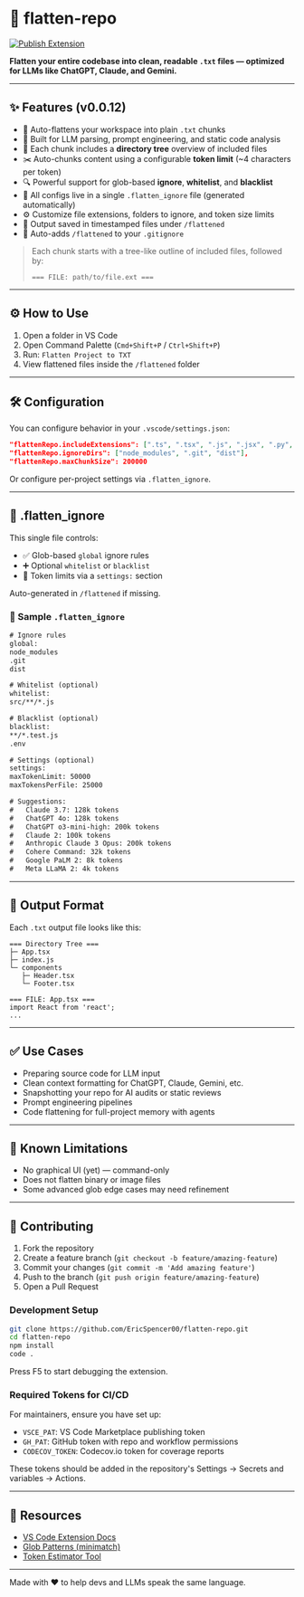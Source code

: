 # 📄 flatten-repo

[![Publish Extension](https://github.com/EricSpencer00/flatten-repo/actions/workflows/publish.yml/badge.svg)](https://github.com/EricSpencer00/flatten-repo/actions/workflows/publish.yml)

**Flatten your entire codebase into clean, readable `.txt` files — optimized for LLMs like ChatGPT, Claude, and Gemini.**

---

## ✨ Features (v0.0.12)

- 🔁 Auto-flattens your workspace into plain `.txt` chunks
- 🧠 Built for LLM parsing, prompt engineering, and static code analysis
- 📂 Each chunk includes a **directory tree** overview of included files
- ✂️ Auto-chunks content using a configurable **token limit** (~4 characters per token)
- 🔍 Powerful support for glob-based **ignore**, **whitelist**, and **blacklist**
- 🧾 All configs live in a single `.flatten_ignore` file (generated automatically)
- ⚙️ Customize file extensions, folders to ignore, and token size limits
- 📁 Output saved in timestamped files under `/flattened`
- 🚫 Auto-adds `/flattened` to your `.gitignore`

> Each chunk starts with a tree-like outline of included files, followed by:
>  
> `=== FILE: path/to/file.ext ===`

---

## ⚙️ How to Use

1. Open a folder in VS Code
2. Open Command Palette (`Cmd+Shift+P` / `Ctrl+Shift+P`)
3. Run: `Flatten Project to TXT`
4. View flattened files inside the `/flattened` folder

---

## 🛠️ Configuration

You can configure behavior in your `.vscode/settings.json`:

```json
"flattenRepo.includeExtensions": [".ts", ".tsx", ".js", ".jsx", ".py", ".html", ".css"],
"flattenRepo.ignoreDirs": ["node_modules", ".git", "dist"],
"flattenRepo.maxChunkSize": 200000
```

Or configure per-project settings via `.flatten_ignore`.

---

## 📄 .flatten_ignore

This single file controls:
- ✅ Glob-based `global` ignore rules
- ➕ Optional `whitelist` or `blacklist`
- 📐 Token limits via a `settings:` section

Auto-generated in `/flattened` if missing.

### 🔁 Sample `.flatten_ignore`

```txt
# Ignore rules
global:
node_modules
.git
dist

# Whitelist (optional)
whitelist:
src/**/*.js

# Blacklist (optional)
blacklist:
**/*.test.js
.env

# Settings (optional)
settings:
maxTokenLimit: 50000
maxTokensPerFile: 25000

# Suggestions:
#   Claude 3.7: 128k tokens
#   ChatGPT 4o: 128k tokens
#   ChatGPT o3-mini-high: 200k tokens
#   Claude 2: 100k tokens
#   Anthropic Claude 3 Opus: 200k tokens
#   Cohere Command: 32k tokens
#   Google PaLM 2: 8k tokens
#   Meta LLaMA 2: 4k tokens
```

---

## 📐 Output Format

Each `.txt` output file looks like this:

```
=== Directory Tree ===
├─ App.tsx
├─ index.js
└─ components
   ├─ Header.tsx
   └─ Footer.tsx

=== FILE: App.tsx ===
import React from 'react';
...
```

---

## ✅ Use Cases

- Preparing source code for LLM input
- Clean context formatting for ChatGPT, Claude, Gemini, etc.
- Snapshotting your repo for AI audits or static reviews
- Prompt engineering pipelines
- Code flattening for full-project memory with agents

---

## 🐞 Known Limitations

- No graphical UI (yet) — command-only
- Does not flatten binary or image files
- Some advanced glob edge cases may need refinement

---

## 🤝 Contributing

1. Fork the repository
2. Create a feature branch (`git checkout -b feature/amazing-feature`)
3. Commit your changes (`git commit -m 'Add amazing feature'`)
4. Push to the branch (`git push origin feature/amazing-feature`)
5. Open a Pull Request

### Development Setup

```bash
git clone https://github.com/EricSpencer00/flatten-repo.git
cd flatten-repo
npm install
code .
```

Press F5 to start debugging the extension.

### Required Tokens for CI/CD

For maintainers, ensure you have set up:
- `VSCE_PAT`: VS Code Marketplace publishing token
- `GH_PAT`: GitHub token with repo and workflow permissions
- `CODECOV_TOKEN`: Codecov.io token for coverage reports

These tokens should be added in the repository's Settings → Secrets and variables → Actions.

---

## 🔗 Resources

- [VS Code Extension Docs](https://code.visualstudio.com/api)
- [Glob Patterns (minimatch)](https://github.com/isaacs/minimatch)
- [Token Estimator Tool](https://platform.openai.com/tokenizer)

---

Made with ❤️ to help devs and LLMs speak the same language.
